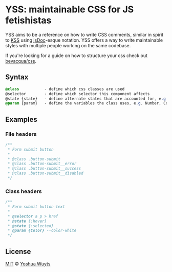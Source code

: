 # YSS: maintainable CSS for JS fetishistas
YSS aims to be a reference on how to write CSS comments, similar in spirit to 
[KSS](https://github.com/kneath/kss) using [jsDoc](http://usejsdoc.org/)-esque notation. 
YSS offers a way to write maintainable styles with multiple people working on the same codebase.

If you're looking for a guide on how to structure your css check out [bevacqua/css](https://github.com/bevacqua/css).

## Syntax
````css
@class           - define which css classes are used
@selector        - define which selector this component affects
@state {state}   - define alternate states that are accounted for, e.g. :hover, :selected
@param {param}   - define the variables the class uses, e.g. Number, Color, Mixed
````

## Examples

### File headers
````css
/**
 * Form submit button
 *
 * @class .button-submit
 * @class .button-submit__error
 * @class .button-submit__success
 * @class .button-submit__disabled
 */
````

### Class headers
````js
/**
 * Form submit button text
 *
 * @selector a p > href
 * @state {:hover}
 * @state {:selected}
 * @param {Color} --color-white
 */
````

## License
[MIT](https://tldrlegal.com/license/mit-license) © [Yoshua Wuyts](yoshuawuyts.com)